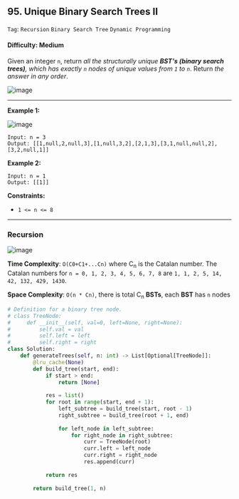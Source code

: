 ## 95. Unique Binary Search Trees II

```Tag```: ```Recursion``` ```Binary Search Tree``` ```Dynamic Programming```

#### Difficulty: Medium

Given an integer ```n```, return _all the structurally unique __BST's (binary search trees)__, which has exactly ```n``` nodes of unique values from ```1``` to ```n```_. Return _the answer in any order_.

![image](https://user-images.githubusercontent.com/35042430/217061215-c32c32bc-c4a5-4de9-a0be-de8d736fef59.png)

---

__Example 1:__

![image](https://assets.leetcode.com/uploads/2021/01/18/uniquebstn3.jpg)
```
Input: n = 3
Output: [[1,null,2,null,3],[1,null,3,2],[2,1,3],[3,1,null,null,2],[3,2,null,1]]
```

__Example 2:__
```
Input: n = 1
Output: [[1]]
```

__Constraints:__

- ```1 <= n <= 8```

---

### Recursion

![image](https://leetcode.com/problems/unique-binary-search-trees-ii/solutions/187794/Figures/96_BST.png)

__Time Complexity__: ```O(C0+C1+...Cn)``` where C<sub>n</sub> is the Catalan number. The Catalan numbers for ```n = 0, 1, 2, 3, 4, 5, 6, 7, 8``` are ```1, 1, 2, 5, 14, 42, 132, 429, 1430```.

__Space Complexity__: ```O(n * Cn)```, there is total C<sub>n</sub> __BSTs__, each __BST__ has ```n``` nodes

```Python
# Definition for a binary tree node.
# class TreeNode:
#     def __init__(self, val=0, left=None, right=None):
#         self.val = val
#         self.left = left
#         self.right = right
class Solution:
    def generateTrees(self, n: int) -> List[Optional[TreeNode]]:
        @lru_cache(None)
        def build_tree(start, end):
            if start > end:
                return [None]
            
            res = list()
            for root in range(start, end + 1):
                left_subtree = build_tree(start, root - 1)
                right_subtree = build_tree(root + 1, end)
            
                for left_node in left_subtree:
                    for right_node in right_subtree:
                        curr = TreeNode(root)
                        curr.left = left_node
                        curr.right = right_node
                        res.append(curr)
            
            return res
        
        return build_tree(1, n)
```
